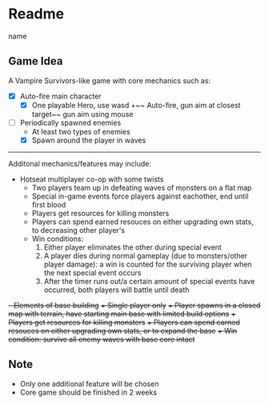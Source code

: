 # Readme
name
## Game Idea
A Vampire Survivors-like game with core mechanics such as:
- [x] Auto-fire main character
	+ [x] One playable Hero, use wasd
	+~~ Auto-fire, gun aim at closest target~~ gun aim using mouse
	
- [ ] Periodically spawned enemies
	+ At least two types of enemies
	+ [x] Spawn around the player in waves
---
Additonal mechanics/features may include:
- Hotseat multiplayer co-op with some twists
	+ Two players team up in defeating waves of monsters on a flat map
	+ Special in-game events force players against eachother, end until first blood
	+ Players get resources for killing monsters
	+ Players can spend earned resouces on either upgrading own stats, to decreasing other player's
	+ Win conditions:
		1. Either player eliminates the other during special event 
		2. A player dies during normal gameplay (due to monsters/other player damage): a win is counted for the surviving player when the next special event occurs
		3. After the timer runs out/a certain amount of special events have occurred, both players will battle until death
	
~~- Elements of base building~~
	~~+ Single player only~~
	~~+ Player spawns in a closed map with terrain, have starting main base with limited build options~~
	~~+ Players get resources for killing monsters~~
	~~+ Players can spend earned resouces on either upgrading own stats, or to expand the base~~
	~~+ Win condition: survive all enemy waves with base core intact~~

## Note
- Only one additional feature will be chosen
- Core game should be finished in 2 weeks